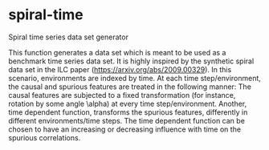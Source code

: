 # spiral-time
Spiral time series data set generator 

This function generates a data set which is meant to be used as a benchmark time series data set. It is highly inspired by the synthetic spiral data set in the ILC paper (https://arxiv.org/abs/2009.00329). In this scenario, environments are indexed by time. At each time step/environment, the causal and spurious features are treated in the following manner: The causal features are subjected to a fixed transformation (for instance, rotation by some angle \alpha) at every time step/environment. Another, time dependent function, transforms the spurious features, differently in different environments/time steps. The time dependent function can be chosen to have an increasing or decreasing influence with time on the spurious correlations.
